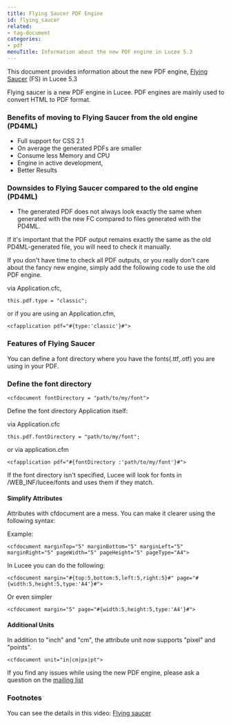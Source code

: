 ```yaml
---
title: Flying Saucer PDF Engine
id: flying_saucer
related:
- tag-document
categories:
- pdf
menuTitle: Information about the new PDF engine in Lucee 5.3
---
```


This document provides information about the new PDF engine, [Flying Saucer](https://github.com/flyingsaucerproject/flyingsaucer) (FS) in Lucee 5.3

Flying saucer is a new PDF engine in Lucee. PDF engines are mainly used to convert HTML to PDF format.

### Benefits of moving to Flying Saucer from the old engine (PD4ML) ###

* Full support for CSS 2.1
* On average the generated PDFs are smaller
* Consume less Memory and CPU
* Engine in active development,
* Better Results

### Downsides to Flying Saucer compared to the old engine (PD4ML) ###

* The generated PDF does not always look exactly the same when generated with the new FC compared to files generated with the PD4ML.

If it's important that the PDF output remains exactly the same as the old PD4ML-generated file, you will need to check it manually.

If you don't have time to check all PDF outputs, or you really don't care about the fancy new engine, simply add the following code to use the old PDF engine.

via Application.cfc,

```luceescript
this.pdf.type = "classic";
```

or if you are using an Application.cfm, 

```lucee
<cfapplication pdf="#{type:'classic'}#">
```

### Features of Flying Saucer ###

You can define a font directory where you have the fonts(.ttf,.otf) you are using in your PDF.

### Define the font directory ####

```lucee
<cfdocument fontDirectory = "path/to/my/font">
```

Define the font directory Application itself:

via  Application.cfc

```luceescript 
this.pdf.fontDirectory = "path/to/my/font";
``` 

or via application.cfm
```lucee
<cfapplication pdf="#{fontDirectory	:'path/to/my/font'}#">
``` 

If the font directory isn't specified, Lucee will look for fonts in /WEB_INF/lucee/fonts and uses them if they match.

#### Simplify Attributes ####

Attributes with cfdocument are a mess. You can make it clearer using the following syntax:

Example:
```lucee
<cfdocument marginTop="5" marginBottom="5" marginLeft="5" marginRight="5" pageWidth="5" pageHeight="5" pageType="A4">
```

In Lucee you can do the following:

```lucee
<cfdocument margin="#{top:5,bottom:5,left:5,right:5}#" page="#{width:5,height:5,type:'A4'}#">
```

Or even simpler

```lucee
<cfdocument margin="5" page="#{width:5,height:5,type:'A4'}#">
```

#### Additional Units ####

In addition to "inch" and "cm", the attribute unit now supports "pixel" and "points".
```lucee
<cfdocument unit="in|cm|px|pt">
```

If you find any issues while using the new PDF engine, please ask a question on the [mailing list](https://dev.lucee.org/) 

### Footnotes ###

You can see the details in this video:
[Flying saucer](https://www.youtube.com/watch?v=B3Yfa8SUKKg)
